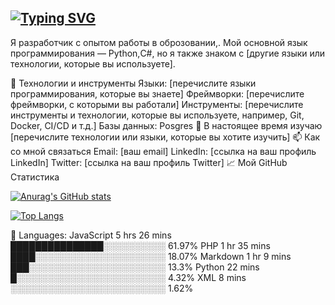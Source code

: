 ## [![Typing SVG](https://readme-typing-svg.demolab.com?font=Fira+Code&pause=1000&width=435&lines=%D0%9F%D1%80%D0%B8%D0%B2%D0%B5%D1%82+%D0%BC%D0%B5%D0%BD%D1%8F+%D0%B7%D0%BE%D0%B2%D1%83%D1%82+%D0%90%D0%BB%D0%B5%D0%BA%D1%81%D0%B0%D0%BD%D0%B4%D1%80)](https://git.io/typing-svg)

Я разработчик с опытом работы в оброзовании,. Мой основной язык программирования — Python,С#, но я также знаком с [другие языки или технологии, которые вы используете].

🔧 Технологии и инструменты
Языки: [перечислите языки программирования, которые вы знаете]
Фреймворки: [перечислите фреймворки, с которыми вы работали]
Инструменты: [перечислите инструменты и технологии, которые вы используете, например, Git, Docker, CI/CD и т.д.]
Базы данных: Posgres
🌱 В настоящее время изучаю
[перечислите технологии или языки, которые вы хотите изучить]
📫 Как со мной связаться
Email: [ваш email]
LinkedIn: [ссылка на ваш профиль LinkedIn]
Twitter: [ссылка на ваш профиль Twitter]
📈 Мой GitHub Статистика

[![Anurag's GitHub stats](https://github-readme-stats.vercel.app/api?username=anuraghazra)](https://github.com/anuraghazra/github-readme-stats)

<!---Для подробной версии-->
[![Top Langs](https://github-readme-stats.vercel.app/api/top-langs/?username=anuraghazra)](https://github.com/anuraghazra/github-readme-stats)

💬 Languages:
JavaScript               5 hrs 26 mins       ███████████████░░░░░░░░░░   61.97%
PHP                      1 hr 35 mins        ████░░░░░░░░░░░░░░░░░░░░░   18.07%
Markdown                 1 hr 9 mins         ███░░░░░░░░░░░░░░░░░░░░░░   13.3%
Python                   22 mins             █░░░░░░░░░░░░░░░░░░░░░░░░   4.32%
XML                      8 mins              ░░░░░░░░░░░░░░░░░░░░░░░░░   1.62%
